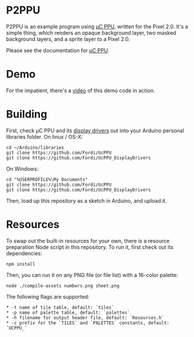 # P2PPU

P2PPU is an example program using [μC PPU](https://github.com/Fordi/UcPPU), written 
for the Pixel 2.0.  It's a simple thing, which renders an opaque background 
layer, two masked background layers, and a sprite layer to a Pixel 2.0.

Please see the documentation for [μC PPU](https://github.com/Fordi/UcPPU).

# Demo

For the impatient, there's a [video](https://youtu.be/1ZhZSGqO0Ak) of this demo code in action.

# Building

First, check μC PPU and its [display drivers](https://github.com/Fordi/UcPPU_DisplayDrivers) out into your Arduino personal libraries
folder.  On linux / OS-X:

    cd ~/Arduino/libraries
    git clone https://github.com/Fordi/UcPPU
    git clone https://github.com/Fordi/UcPPU_DisplayDrivers

On Windows:

    cd "%USERPROFILE%\My Documents"
    git clone https://github.com/Fordi/UcPPU
    git clone https://github.com/Fordi/UcPPU_DisplayDrivers

Then, load up this repository as a sketch in Arduino, and upload it.

# Resources

To swap out the built-in resources for your own, there is a resource preparation 
Node script in this repository.  To run it, first check out its dependencies:

    npm install

Then, you can run it on any PNG file (or file list) with a 16-color palette:

    node ./compile-assets numbers.png sheet.png

The following flags are supported:

    * -t name of tile table, default: `tiles`
    * -p name of palette table, default: `palettes`
    * -h filename for output header file, default: `Resources.h`
    * -c prefix for the `TILES` and `PALETTES` constants, default: `UCPPU_`